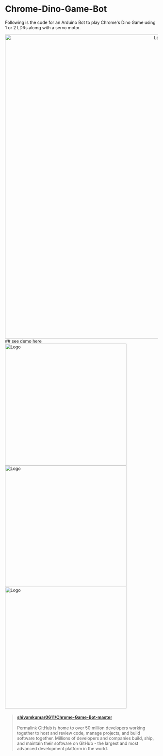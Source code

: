 # Chrome-Dino-Game-Bot
Following is the code for an Arduino Bot to play Chrome's Dino Game using 1 or 2 LDRs alomg with a servo motor.
<div align="center">
  <img alt="Logo" src="https://github.com/shivamkumar0611/Chrome-Game-Bot-master/blob/main/files/teche_dino_game_arduino.png" width="1000" />
</div>
## see demo here
<div align="left">
  <img alt="Logo" src="https://github.com/shivamkumar0611/Chrome-Game-Bot-master/blob/main/files/VID-20201117-WA0007.gif" width="400" />
  <img alt="Logo" src="https://github.com/shivamkumar0611/Chrome-Game-Bot-master/blob/main/files/VID-20201117-WA0009.gif" width="400" />
  <img alt="Logo" src="https://github.com/shivamkumar0611/Chrome-Game-Bot-master/blob/main/files/VID-20201117-WA0010.gif" width="400" />
  </div>
  
  
<blockquote class="embedly-card" data-card-controls="0" data-card-theme="dark"><h4><a href="https://github.com/shivamkumar0611/Chrome-Game-Bot-master/blob/main/files/0%20(2).mp4">shivamkumar0611/Chrome-Game-Bot-master</a></h4><p>Permalink GitHub is home to over 50 million developers working together to host and review code, manage projects, and build software together. Millions of developers and companies build, ship, and maintain their software on GitHub - the largest and most advanced development platform in the world.</p></blockquote>
<script async src="//cdn.embedly.com/widgets/platform.js" charset="UTF-8"></script>
